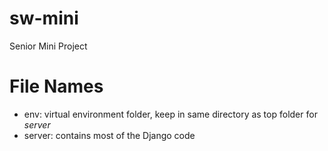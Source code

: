 # sw-mini
Senior Mini Project

# File Names
* env: virtual environment folder, keep in same directory as top folder for *server*
* server: contains most of the Django code
